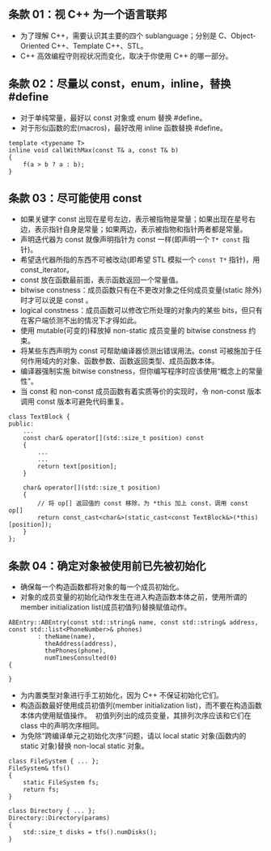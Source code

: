 ## 条款 01：视 C++ 为一个语言联邦

* 为了理解 C++，需要认识其主要的四个 sublanguage；分别是 C、Object-Oriented C++、Template C++、STL。
* C++ 高效编程守则视状况而变化，取决于你使用 C++ 的哪一部分。

## 条款 02：尽量以 const，enum，inline，替换 #define

* 对于单纯常量，最好以 const 对象或 enum 替换 #define。
* 对于形似函数的宏(macros)，最好改用 inline 函数替换 #define。

```
template <typename T>
inline void callWithMax(const T& a, const T& b)
{
    f(a > b ? a : b);
}
```

## 条款 03：尽可能使用 const

* 如果关键字 const 出现在星号左边，表示被指物是常量；如果出现在星号右边，表示指针自身是常量；如果两边，表示被指物和指针两者都是常量。
* 声明迭代器为 const 就像声明指针为 const 一样(即声明一个 `T* const` 指针)。
* 希望迭代器所指的东西不可被改动(即希望 STL 模拟一个 `const T*` 指针)，用 const_iterator。
* const 放在函数最前面，表示函数返回一个常量值。
* bitwise constness：成员函数只有在不更改对象之任何成员变量(static 除外)时才可以说是 const 。
* logical constness：成员函数可以修改它所处理的对象内的某些 bits，但只有在客户端侦测不出的情况下才得如此。
* 使用 mutable(可变的)释放掉 non-static 成员变量的 bitwise constness 约束。
* 将某些东西声明为 const 可帮助编译器侦测出错误用法。const 可被施加于任何作用域内的对象、函数参数、函数返回类型、成员函数本体。
* 编译器强制实施 bitwise constness，但你编写程序时应该使用“概念上的常量性”。
* 当 const 和 non-const 成员函数有着实质等价的实现时，令 non-const 版本调用 const 版本可避免代码重复。

```
class TextBlock {
public:
    ...
    const char& operator[](std::size_t position) const
    {
        ...
        ...
        return text[position];
    }
    
    char& operator[](std::size_t position)
    {
        // 将 op[] 返回值的 const 移除，为 *this 加上 const，调用 const op[]
        return const_cast<char&>(static_cast<const TextBlock&>(*this)[position]);
    }
};
```

## 条款 04：确定对象被使用前已先被初始化

* 确保每一个构造函数都将对象的每一个成员初始化。
* 对象的成员变量的初始化动作发生在进入构造函数本体之前，使用所谓的 member initialization list(成员初值列)替换赋值动作。
```
ABEntry::ABEntry(const std::string& name, const std::string& address, const std::list<PhoneNumber>& phones)
        : theName(name),
          theAddress(address),
          thePhones(phone),
          numTimesConsulted(0)
{
    
}
```
* 为内置类型对象进行手工初始化，因为 C++ 不保证初始化它们。
* 构造函数最好使用成员初值列(member initialization list)，而不要在构造函数本体内使用赋值操作。
  初值列列出的成员变量，其排列次序应该和它们在 class 中的声明次序相同。
* 为免除“跨编译单元之初始化次序”问题，请以 local static 对象(函数内的 static 对象)替换 non-local static 对象。

```
class FileSystem { ... };
FileSystem& tfs()
{
    static FileSystem fs;
    return fs;
}

class Directory { ... };
Directory::Directory(params)
{
    std::size_t disks = tfs().numDisks();
}
```

